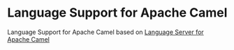 # Language Support for Apache Camel

Language Support for Apache Camel based on [Language Server for Apache Camel](https://github.com/camel-tooling/camel-language-server)
